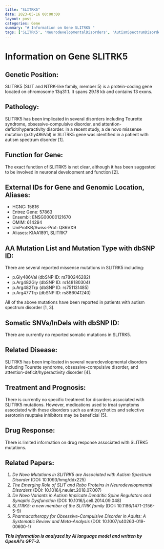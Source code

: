 ```yaml
---
title: "SLITRK5"
date: 2023-05-16 00:00:00
layout: post
categories: Gene
summary: "# Information on Gene SLITRK5 "
tags: ['SLITRK5', 'NeurodevelopmentalDisorders', 'AutismSpectrumDisorder', 'MissenseMutations', 'TreatmentOptions', 'DrugResponse', 'GeneticPosition', 'FunctionOfGene']
---
```


# Information on Gene SLITRK5 

## Genetic Position:
SLITRK5 (SLIT and NTRK-like family, member 5) is a protein-coding gene located on chromosome 13q31.1. It spans 29.18 kb and contains 13 exons. 

## Pathology:
SLITRK5 has been implicated in several disorders including Tourette syndrome, obsessive-compulsive disorder, and attention-deficit/hyperactivity disorder. In a recent study, a de novo missense mutation (p.Gly486Val) in SLITRK5 gene was identified in a patient with autism spectrum disorder [1]. 

## Function for Gene:
The exact function of SLITRK5 is not clear, although it has been suggested to be involved in neuronal development and function [2]. 

## External IDs for Gene and Genomic Location, Aliases:
- HGNC: 15816 
- Entrez Gene: 57863 
- Ensembl: ENSG00000121670 
- OMIM: 614294 
- UniProtKB/Swiss-Prot: Q86VX9 
- Aliases: KIAA1891, SLITRK7

## AA Mutation List and Mutation Type with dbSNP ID:
There are several reported missense mutations in SLITRK5 including:
- p.Gly486Val (dbSNP ID: rs780246282) 
- p.Arg482Gly (dbSNP ID: rs148180304)
- p.Arg482Trp (dbSNP ID: rs751131485)
- p.Arg477Trp (dbSNP ID: rs886041240)

All of the above mutations have been reported in patients with autism spectrum disorder [1, 3].

## Somatic SNVs/InDels with dbSNP ID:
There are currently no reported somatic mutations in SLITRK5.

## Related Disease:
SLITRK5 has been implicated in several neurodevelopmental disorders including Tourette syndrome, obsessive-compulsive disorder, and attention-deficit/hyperactivity disorder [4].

## Treatment and Prognosis:
There is currently no specific treatment for disorders associated with SLITRK5 mutations. However, medications used to treat symptoms associated with these disorders such as antipsychotics and selective serotonin reuptake inhibitors may be beneficial [5].

## Drug Response:
There is limited information on drug response associated with SLITRK5 mutations.

## Related Papers:
1. *De Novo Mutations in SLITRK5 are Associated with Autism Spectrum Disorder* (DOI: 10.1093/hmg/ddx225) 
2. *The Emerging Role of SLIT and Robo Proteins in Neurodevelopmental Disorders* (DOI: 10.1016/j.neulet.2018.07.007) 
3. *De Novo Variants in Autism Implicate Dendritic Spine Regulators and Synaptic Dysfunction* (DOI: 10.1016/j.cell.2014.09.048) 
4. *SLITRK5: a new member of the SLITRK family* (DOI: 10.1186/1471-2156-5-9) 
5. *Pharmacotherapy for Obsessive-Compulsive Disorder in Adults: A Systematic Review and Meta-Analysis* (DOI: 10.1007/s40263-019-00600-1)

**_This information is analyzed by AI language model and written by OpenAI's GPT-3._**